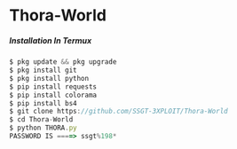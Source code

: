 # Thora-World

##### Installation In Termux
```js
$ pkg update && pkg upgrade
$ pkg install git
$ pkg install python
$ pip install requests
$ pip install colorama
$ pip install bs4
$ git clone https://github.com/SSGT-3XPLOIT/Thora-World
$ cd Thora-World
$ python THORA.py
PASSWORD IS ====> ssgt%198*
```
